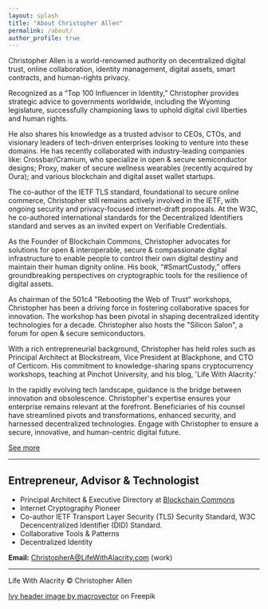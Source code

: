 ```yaml
---
layout: splash
title: "About Christopher Allen"
permalink: /about/
author_profile: true
---
```


Christopher Allen is a world-renowned authority on decentralized digital trust, online collaboration, identity management, digital assets, smart contracts, and human-rights privacy. 

Recognized as a “Top 100 Influencer in Identity,” Christopher provides strategic advice to governments worldwide, including the Wyoming legislature, successfully championing laws to uphold digital civil liberties and human rights.

He also shares his knowledge as a trusted advisor to CEOs, CTOs, and visionary leaders of tech-driven enterprises looking to venture into these domains. He has recently collaborated with industry-leading companies like: Crossbar/Cramium, who specialize in open & secure semiconductor designs; Proxy, maker of secure wellness wearables (recently acquired by Oura); and various blockchain and digital asset wallet startups.

The co-author of the IETF TLS standard, foundational to secure online commerce, Christopher still remains actively involved in the IETF, with ongoing security and privacy-focused internet-draft proposals. At the W3C, he co-authored international standards for the Decentralized Identifiers standard and serves as an invited expert on Verifiable Credentials.

As the Founder of Blockchain Commons, Christopher advocates for solutions for open & interoperable, secure & compassionate digital infrastructure to enable people to control their own digital destiny and maintain their human dignity online. His book, “#SmartCustody,” offers groundbreaking perspectives on cryptographic tools for the resilience of digital assets.

As chairman of the 501c4 "Rebooting the Web of Trust" workshops, Christopher has been a driving force in fostering collaborative spaces for innovation. The workshop has been pivotal in shaping decentralized identity technologies for a decade. Christopher also hosts the "Silicon Salon", a forum for open & secure semiconductors.

With a rich entrepreneurial background, Christopher has held roles such as Principal Architect at Blockstream, Vice President at Blackphone, and CTO of Certicom. His commitment to knowledge-sharing spans cryptocurrency workshops, teaching at Pinchot University, and his blog, 'Life With Alacrity.'

In the rapidly evolving tech landscape, guidance is the bridge between innovation and obsolescence. Christopher's expertise ensures your enterprise remains relevant at the forefront. Beneficiaries of his counsel have streamlined pivots and transformations, enhanced security, and harnessed decentralized technologies. Engage with Christopher to ensure a secure, innovative, and human-centric digital future.

[See more](https://www.linkedin.com/in/christophera/)

<hr>

Entrepreneur, Advisor & Technologist
------------------------------------

* Principal Architect & Executive Directory at [Blockchain Commons](https://www.Blockstream.com)
* Internet Cryptography Pioneer
* Co-author IETF Transport Layer Security (TLS) Security Standard, W3C Decencentralized Identifier (DID) Standard.
* Collaborative Tools & Patterns
* Decentralized Identity


**Email:** [ChristopherA@LifeWithAlacrity.com](mailto:ChristopherA@LifeWithAlacrity.com) (work)

<hr>

Life With Alacrity © Christopher Allen

<a href="https://www.freepik.com/free-vector/ivy-climbing-plant-frame-composition-with-rectangular-illustration-empty-space-surrounded-by-branches-leaves-illustration_21077720.htm#query=ivy&position=4&from_view=keyword&track=sph">Ivy header image by macrovector</a> on Freepik

